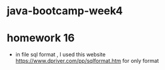 # java-bootcamp-week4
# homework 16  
- in file sql format , I used this website https://www.dpriver.com/pp/sqlformat.htm for only format 
